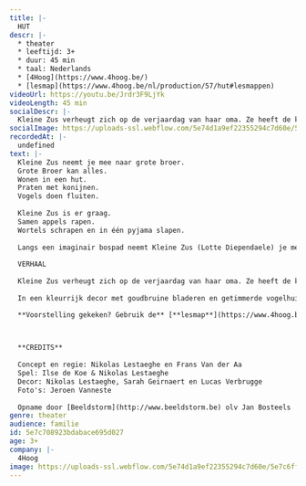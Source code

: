 ```yaml
---
title: |-
  HUT
descr: |-
  * theater
  * leeftijd: 3+
  * duur: 45 min
  * taal: Nederlands
  * [4Hoog](https://www.4hoog.be/)
  * [lesmap](https://www.4hoog.be/nl/production/57/hut#lesmappen)‍
videoUrl: https://youtu.be/Jrdr3F9LjYk
videoLength: 45 min
socialDescr: |-
  Kleine Zus verheugt zich op de verjaardag van haar oma. Ze heeft de kaart al klaar: “Lieve oma, je bent nu bejaard. Daarom geven we je uiteraard... een appel-worteltaart!”. Kleine Zus heeft alleen een klein probleem: ze mist de twee belangrijkste ingrediënten voor de taart. Wat nu? Grote Broer kan haar vast helpen. Hij kan namelijk alles, zoals praten met konijnen en vogels laten fluiten. Op naar de hut waar Grote Broer woont!
socialImage: https://uploads-ssl.webflow.com/5e74d1a9ef22355294c7d60e/5e7c6ff44b6f7935fba92742_4hoog_hut_10.jpg
recordedAt: |-
  undefined
text: |-
  Kleine Zus neemt je mee naar grote broer.
  Grote Broer kan alles.
  Wonen in een hut.
  Praten met konijnen.
  Vogels doen fluiten.
  
  Kleine Zus is er graag.
  Samen appels rapen.
  Wortels schrapen en in één pyjama slapen.
  
  Langs een imaginair bospad neemt Kleine Zus (Lotte Diependaele) je mee het woud in. Een wondermooi decor herbergt de hut waar Grote Broer (Nikolas Lestaeghe) woont.
  
  VERHAAL
  
  Kleine Zus verheugt zich op de verjaardag van haar oma. Ze heeft de kaart al klaar: “Lieve oma, je bent nu bejaard. Daarom geven we je uiteraard... een appel-worteltaart!”. Kleine Zus heeft alleen een klein probleem: ze mist de twee belangrijkste ingrediënten voor de taart. Wat nu? Grote Broer kan haar vast helpen. Hij kan namelijk alles, zoals praten met konijnen en vogels laten fluiten. Op naar de hut waar Grote Broer woont!
  
  In een kleurrijk decor met goudbruine bladeren en getimmerde vogelhuisjes staat iets waar elk kind vast een dagje in wil spelen: een prachtige boomhut. In en rond de hut beleven Grote Broer en Kleine Zus een vrolijk avontuur, waarin ze samen appels rapen, wortels schrapen en in één pyama slapen. Een scène-op-scène voorstelling vol grappige vondsten en leuke liedjes. Daarin herkent het publiek klassieke composities en filmsoundtracks.

  **Voorstelling gekeken? Gebruik de** [**lesmap**](https://www.4hoog.be/nl/production/57/hut#lesmappen) **voor nog meer plezier.**

  ‍

  **CREDITS**
  
  Concept en regie: Nikolas Lestaeghe en Frans Van der Aa
  Spel: Ilse de Koe & Nikolas Lestaeghe
  Decor: Nikolas Lestaeghe, Sarah Geirnaert en Lucas Verbrugge
  Foto's: Jeroen Vanneste
  ‍
  Opname door [Beeldstorm](http://www.beeldstorm.be) olv Jan Bosteels
genre: theater
audience: familie
id: 5e7c708923bdabace695d027
age: 3+
company: |-
  4Hoog
image: https://uploads-ssl.webflow.com/5e74d1a9ef22355294c7d60e/5e7c6ff44b6f7935fba92742_4hoog_hut_10.jpg
---
```

